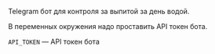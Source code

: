 Telegram бот для контроля за выпитой за день водой.


В переменных окружения надо проставить API токен бота.

`API_TOKEN` — API токен бота
